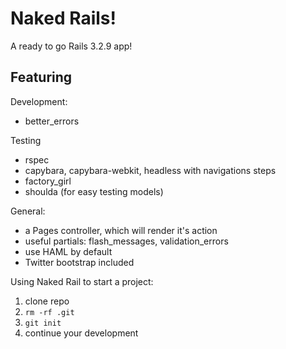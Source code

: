 # Naked Rails!
A ready to go Rails 3.2.9 app!

## Featuring

Development:
- better_errors

Testing
- rspec
- capybara, capybara-webkit, headless with navigations steps
- factory_girl
- shoulda (for easy testing models)

General:
- a Pages controller, which will render it's action
- useful partials: flash_messages, validation_errors
- use HAML by default
- Twitter bootstrap included

Using Naked Rail to start a project:
1. clone repo
2. `rm -rf .git`
3. `git init`
4. continue your development
